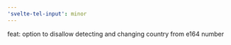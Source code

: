 ```yaml
---
'svelte-tel-input': minor
---
```


feat: option to disallow detecting and changing country from e164 number

